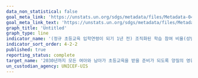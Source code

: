 ```yaml
---
data_non_statistical: false
goal_meta_link: 'https://unstats.un.org/sdgs/metadata/files/Metadata-04-02-02.pdf'
goal_meta_link_text: 'https://unstats.un.org/sdgs/metadata/files/Metadata-04-02-02.pdf'
graph_title: 'Untitled'
graph_type: line
indicator_name: '(정규 초등교육 입학연령이 되기 1년 전) 조직화된 학습 참여 비율(성별)'
indicator_sort_order: 4-2-2
published: true
reporting_status: complete
target_name: '2030년까지 모든 여아와 남아가 초등교육을 받을 준비가 되도록 양질의 영유아 발달 교육, 보육 및 취학 전 교육에 대한 접근을 보장'
un_custodian_agency: UNICEF-UIS
---
```

